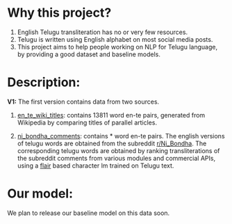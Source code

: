 # Why this project?

1. English Telugu transliteration has no or very few resources.
2. Telugu is written using English alphabet on most social media posts.
3. This project aims to help people working on NLP for Telugu language, by providing a good dataset and baseline models.

# Description:

**V1:**
The first version contains data from two sources.

1. [en_te_wiki_titles](https://github.com/notAI-tech/Datasets/releases/download/En-Te_Transliteration/v1.en_te_wiki_titles.txt):
  contains 13811 word en-te pairs, generated from Wikipedia by comparing titles of parallel articles.


2. [ni_bondha_comments](https://github.com/notAI-tech/Datasets/edit/master/En-Te_Transliteration/README.md):
  contains * word en-te pairs. The english versions of telugu words are obtained from the subreddit [r/Ni_Bondha](https://www.reddit.com/r/Ni_Bondha/).
  The corresponding telugu words are obtained by ranking transliterations of the subreddit comments from various modules and commercial APIs,
  using a [flair](https://github.com/zalandoresearch/flair) based character lm trained on Telugu text.


# Our model:
  We plan to release our baseline model on this data soon. 
